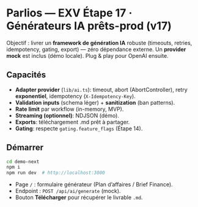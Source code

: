 # Parlios — EXV Étape 17 · Générateurs IA prêts-prod (v17)

Objectif : livrer un **framework de génération IA** robuste (timeouts, retries, idempotency, gating, export) — zéro dépendance externe. Un **provider mock** est inclus (démo locale). Plug & play pour OpenAI ensuite.

## Capacités
- **Adapter provider** (`lib/ai.ts`): timeout, abort (AbortController), retry **exponentiel**, idempotency (`X-Idempotency-Key`).
- **Validation inputs** (schema léger) + **sanitization** (ban patterns).
- **Rate limit** par workflow (in-memory, MVP).
- **Streaming (optionnel)**: NDJSON (démo). 
- **Exports**: téléchargement .md prêt à partager.
- **Gating**: respecte `gating.feature_flags` (Étape 14).

## Démarrer
```bash
cd demo-next
npm i
npm run dev  # http://localhost:3000
```
- Page `/` : formulaire générateur (Plan d’affaires / Brief Finance).  
- Endpoint : `POST /api/ai/generate` (mock).  
- Bouton **Télécharger** pour récupérer le livrable `.md`.
